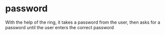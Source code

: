 # password
With the help of the ring, it takes a password from the user, then asks for a password until the user enters the correct password
